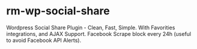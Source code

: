# rm-wp-social-share
Wordpress Social Share Plugin - Clean, Fast, Simple. With Favorities integrations, and AJAX Support. Facebook Scrape block every 24h (useful to avoid Facebook API Alerts).
